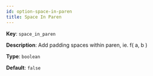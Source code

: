 ```yaml
---
id: option-space-in-paren
title: Space In Paren
---
```

**Key**: `space_in_paren`

**Description**: Add padding spaces within paren, ie. f( a, b )

**Type**: `boolean`

**Default**: `false`
